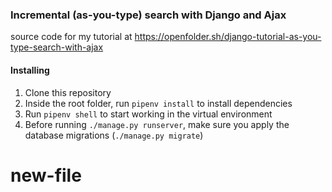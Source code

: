 ### Incremental (as-you-type) search with Django and Ajax

source code for my tutorial at https://openfolder.sh/django-tutorial-as-you-type-search-with-ajax

#### Installing

1. Clone this repository
2. Inside the root folder, run `pipenv install` to install dependencies
3. Run `pipenv shell` to start working in the virtual environment
4. Before running `./manage.py runserver`, make sure you apply the database migrations (`./manage.py migrate`)
# new-file
